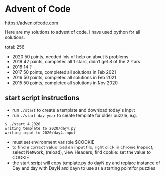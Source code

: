 Advent of Code
==============

https://adventofcode.com

Here are my solutions to advent of code.  I have used python for all
solutions.

total: 256

- 2020 50 points, needed lots of help on about 5 problems
- 2019 42 points, completed all 1 stars, didn't get 8 of the 2 stars
- 2018 14 ?
- 2017 50 points, completed all solutions in Feb 2021
- 2016 50 points, completed all solutions in Feb 2021
- 2015 50 points, completed all solutions in Nov 2020

## start script instructions

- run `./start` to create a template and download today's input
- run `./start day year` to create template for older puzzle, e.g.
```
$ ./start 4 2020
writing template to 2020/day4.py
writing input to 2020/day4.input
```
- must set environment variable $COOKIE
- to find a correct value load an input file, right click in chrome Inspect, select Network, (reload), view Headers, find cookie: set the value to COOKIE
- the start script will copy template.py do dayN.py and replace instance of Day and day with DayN and dayn to use as a starting point for puzzles
